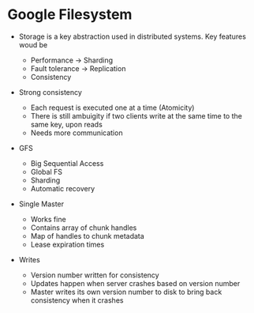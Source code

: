 # Google Filesystem

- Storage is a key abstraction used in distributed systems. Key features woud be
  - Performance -> Sharding
  - Fault tolerance -> Replication
  - Consistency

- Strong consistency
  - Each request is executed one at a time (Atomicity)
  - There is still ambuigity if two clients write at the same time to the same key, upon reads
  - Needs more communication

- GFS
  - Big Sequential Access
  - Global FS
  - Sharding
  - Automatic recovery

- Single Master
  - Works fine
  - Contains array of chunk handles
  - Map of handles to chunk metadata
  - Lease expiration times

- Writes
  - Version number written for consistency
  - Updates happen when server crashes based on version number
  - Master writes its own version number to disk to bring back consistency when it crashes